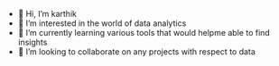 - 👋 Hi, I’m karthik
- 👀 I’m interested in the world of data analytics
- 🌱 I’m currently learning various tools that would helpme able to find insights
- 💞️ I’m looking to collaborate on any projects with respect to data


<!---
karthi1243/karthi1243 is a ✨ special ✨ repository because its `README.md` (this file) appears on your GitHub profile.
You can click the Preview link to take a look at your changes.
--->
